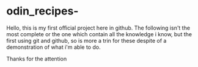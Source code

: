 # odin_recipes-
Hello, this is my first official project here in github. 
The following isn't the most complete or the one which contain all the knowledge i know, but the first using git and github, 
so is more a trin for these despite of a demonstration of what i'm able to do. 

Thanks for the attention 
